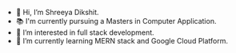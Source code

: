 - 👋 Hi, I’m Shreeya Dikshit.
- 📚 I'm currently pursuing a Masters in Computer Application.
- 👀 I’m interested in full stack development.
- 🌱 I’m currently learning MERN stack and Google Cloud Platform.


<!---
shrcode/shrcode is a ✨ special ✨ repository because its `README.md` (this file) appears on your GitHub profile.
You can click the Preview link to take a look at your changes.
--->
